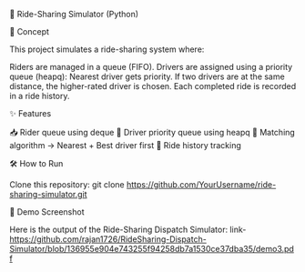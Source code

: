 🚖 Ride-Sharing Simulator (Python)

📌 Concept

This project simulates a ride-sharing system where:

Riders are managed in a queue (FIFO). Drivers are assigned using a priority queue (heapq): Nearest driver gets priority. If two drivers are at the same distance, the higher-rated driver is chosen. Each completed ride is recorded in a ride history.

✨ Features

📥 Rider queue using deque 🚗 Driver priority queue using heapq 🎯 Matching algorithm → Nearest + Best driver first 📝 Ride history tracking

🛠️ How to Run

Clone this repository: git clone https://github.com/YourUsername/ride-sharing-simulator.git

🚀 Demo Screenshot

Here is the output of the Ride-Sharing Dispatch Simulator:
link-https://github.com/rajan1726/RideSharing-Dispatch-Simulator/blob/136955e904e743255f94258db7a1530ce37dba35/demo3.pdf
